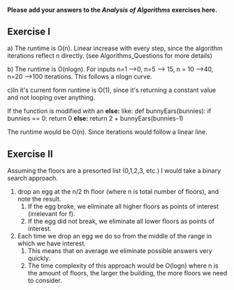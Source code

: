#### Please add your answers to the ***Analysis of  Algorithms*** exercises here.

## Exercise I

a) The runtime is O(n). Linear increase with every step, since the algorithm iterations reflect n directly. (see Algorithms_Questions for more details)


b) The runtime is O(nlogn). For inputs n=1 -->0, n=5 --> 15, n = 10 -->40, n=20 -->100 iterations. This follows a nlogn curve.


c)In it's current form runtime is O(1), since it's returning a constant value and not looping over anything. 

If the function is modified with an **else:** like:
def bunnyEars(bunnies):
    if bunnies == 0:
        return 0
    **else:**
      return 2 + bunnyEars(bunnies-1)

The runtime would be O(n). Since iterations would follow a linear line.

## Exercise II
Assuming the floors are a presorted list (0,1,2,3, etc.) I would take a binary search approach.
1. drop an egg at the n/2 th floor (where n is total number of floors), and note the result. 
   1. If the egg broke, we eliminate all higher floors as points of interest (irrelevant for f).
   2. If the egg did not break, we eliminate all lower floors as points of interest.
2. Each time we drop an egg we do so from the middle of the range in which we have interest.
   1. This means that on average we eliminate possible answers very quickly.
   2. The time complexity of this approach would be O(logn) where n is the amount of floors, the larger the building, the more floors we need to consider.